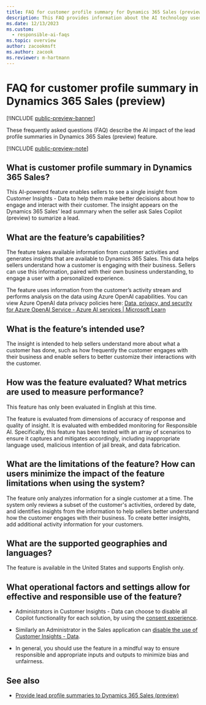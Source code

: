 ```yaml
---
title: FAQ for customer profile summary for Dynamics 365 Sales (preview)
description: This FAQ provides information about the AI technology used in the insights provided by Customer Insights - Data to Dynamics 365 Sales (preview). It provides key considerations and details about how AI is used, how it was tested and evaluated, and any specific limitations.
ms.date: 12/13/2023
ms.custom: 
  - responsible-ai-faqs
ms.topic: overview
author: zacookmsft
ms.author: zacook
ms.reviewer: m-hartmann
---
```


# FAQ for customer profile summary in Dynamics 365 Sales (preview)

[!INCLUDE [public-preview-banner](includes/public-preview-banner.md)]

These frequently asked questions (FAQ) describe the AI impact of the lead profile summaries in Dynamics 365 Sales (preview) feature.

[!INCLUDE [public-preview-note](includes/public-preview-note.md)]

## What is customer profile summary in Dynamics 365 Sales?

This AI-powered feature enables sellers to see a single insight from Customer Insights - Data to help them make better decisions about how to engage and interact with their customer. The insight appears on the Dynamics 365 Sales’ lead summary when the seller ask Sales Copilot (preview) to sumarize a lead.

## What are the feature’s capabilities?

The feature takes available information from customer activities and generates insights that are available to Dynamics 365 Sales. This data helps sellers understand how a customer is engaging with their business. Sellers can use this information, paired with their own business understanding, to engage a user with a personalized experience.

The feature uses information from the customer’s activity stream and performs analysis on the data using Azure OpenAI capabilities. You can view Azure OpenAI data privacy policies here: [Data, privacy, and security for Azure OpenAI Service - Azure AI services | Microsoft Learn](/legal/cognitive-services/openai/data-privacy)

## What is the feature’s intended use?

The insight is intended to help sellers understand more about what a customer has done, such as how frequently the customer engages with their business and enable sellers to better customize their interactions with the customer.

## How was the feature evaluated? What metrics are used to measure performance?

This feature has only been evaluated in English at this time.

The feature is evaluated from dimensions of accuracy of response and quality of insight. It is evaluated with embedded monitoring for Responsible AI. Specifically, this feature has been tested with an array of scenarios to ensure it captures and mitigates accordingly, including inappropriate language used, malicious intention of jail break, and data fabrication.

## What are the limitations of the feature? How can users minimize the impact of the feature limitations when using the system?

The feature only analyzes information for a single customer at a time. The system only reviews a subset of the customer's activities, ordered by date, and identifies insights from the information to help sellers better understand how the customer engages with their business. To create better insights, add additional activity information for your customers.

## What are the supported geographies and languages?

The feature is available in the United States and supports English only.

## What operational factors and settings allow for effective and responsible use of the feature?

- Administrators in Customer Insights - Data can choose to disable all Copilot functionality for each solution, by using the [consent experience](copilot-global-consent.md).

- Similarly an Administrator in the Sales application can [disable the use of Customer Insights - Data](/dynamics365/sales/enable-setup-copilot#enable-or-disable-copilot-features-in-dynamics-365-apps).

- In general, you should use the feature in a mindful way to ensure responsible and appropriate inputs and outputs to minimize bias and unfairness.

## See also

- [Provide lead profile summaries to Dynamics 365 Sales (preview)](lead-profile-summary.md)